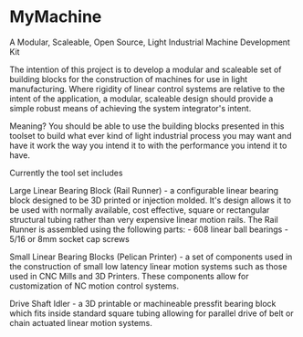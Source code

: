 # MyMachine
A Modular, Scaleable, Open Source, Light Industrial Machine Development Kit

The intention of this project is to develop a modular and scaleable set of building blocks for the construction of machines for use in light manufacturing. Where rigidity of linear control systems are relative to the intent of the application, a modular, scaleable design should provide a simple robust means of achieving the system integrator's intent. 

Meaning? You should be able to use the building blocks presented in this toolset to build what ever kind of light industrial process you may want and have it work the way you intend it to with the performance you intend it to have.

  Currently the tool set includes 
  
 Large Linear Bearing Block (Rail Runner) - a configurable linear bearing block designed to be 3D printed or injection molded. It's design allows it to be used with normally available, cost effective, square or rectangular structural tubing rather than very expensive linear motion rails. The Rail Runner is assembled using the following parts:
    - 608 linear ball bearings
    - 5/16 or 8mm socket cap screws

 Small Linear Bearing Blocks (Pelican Printer) - a set of components used in the construction of small low latency linear motion systems such as those used in CNC Mills and 3D Printers. These components allow for customization of NC motion control systems.

  Drive Shaft Idler - a 3D printable or machineable pressfit bearing block which fits inside standard square tubing allowing for parallel drive of belt or chain actuated linear motion systems.
  
